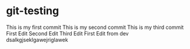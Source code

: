 # git-testing

This is my first commit
This is my second commit
This is my third commit
First Edit
Second Edit
Third Edit
First Edit from dev
dsalkgjseklgawejriglawek